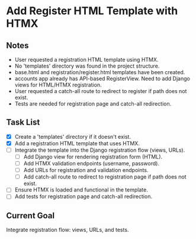 # Add Register HTML Template with HTMX

## Notes
- User requested a registration HTML template using HTMX.
- No 'templates' directory was found in the project structure.
- base.html and registration/register.html templates have been created.
- accounts app already has API-based RegisterView. Need to add Django views for HTML/HTMX registration.
- User requested a catch-all route to redirect to register if path does not exist.
- Tests are needed for registration page and catch-all redirection.

## Task List
- [x] Create a 'templates' directory if it doesn't exist.
- [x] Add a registration HTML template that uses HTMX.
- [ ] Integrate the template into the Django registration flow (views, URLs).
  - [ ] Add Django view for rendering registration form (HTML).
  - [ ] Add HTMX validation endpoints (username, password).
  - [ ] Add URLs for registration and validation endpoints.
  - [ ] Add catch-all route to redirect to registration page if path does not exist.
- [ ] Ensure HTMX is loaded and functional in the template.
- [ ] Add tests for registration page and catch-all redirection.

## Current Goal
Integrate registration flow: views, URLs, and tests.